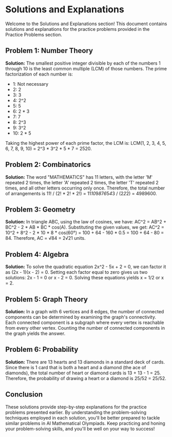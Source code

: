 # Solutions and Explanations

Welcome to the Solutions and Explanations section! This document contains solutions and explanations for the practice problems provided in the Practice Problems section.

## Problem 1: Number Theory

**Solution:** The smallest positive integer divisible by each of the numbers 1 through 10 is the least common multiple (LCM) of those numbers. The prime factorization of each number is:

- 1: Not necessary
- 2: 2
- 3: 3
- 4: 2^2
- 5: 5
- 6: 2 * 3
- 7: 7
- 8: 2^3
- 9: 3^2
- 10: 2 * 5

Taking the highest power of each prime factor, the LCM is: LCM(1, 2, 3, 4, 5, 6, 7, 8, 9, 10) = 2^3 * 3^2 * 5 * 7 = 2520.

## Problem 2: Combinatorics

**Solution:** The word "MATHEMATICS" has 11 letters, with the letter 'M' repeated 2 times, the letter 'A' repeated 2 times, the letter 'T' repeated 2 times, and all other letters occurring only once. Therefore, the total number of arrangements is 11! / (2! * 2! * 2!) = 11*10*9*8*7*6*5*4*3 / (2*2*2) = 4989600.

## Problem 3: Geometry

**Solution:** In triangle ABC, using the law of cosines, we have: AC^2 = AB^2 + BC^2 - 2 * AB * BC * cos(A). Substituting the given values, we get: AC^2 = 10^2 + 8^2 - 2 * 10 * 8 * cos(60°) = 100 + 64 - 160 * 0.5 = 100 + 64 - 80 = 84. Therefore, AC = √84 = 2√21 units.

## Problem 4: Algebra

**Solution:** To solve the quadratic equation 2x^2 - 5x + 2 = 0, we can factor it as (2x - 1)(x - 2) = 0. Setting each factor equal to zero gives us two solutions: 2x - 1 = 0 or x - 2 = 0. Solving these equations yields x = 1/2 or x = 2.

## Problem 5: Graph Theory

**Solution:** In a graph with 6 vertices and 8 edges, the number of connected components can be determined by examining the graph's connectivity. Each connected component is a subgraph where every vertex is reachable from every other vertex. Counting the number of connected components in the graph yields the answer.

## Problem 6: Probability

**Solution:** There are 13 hearts and 13 diamonds in a standard deck of cards. Since there is 1 card that is both a heart and a diamond (the ace of diamonds), the total number of heart or diamond cards is 13 + 13 - 1 = 25. Therefore, the probability of drawing a heart or a diamond is 25/52 = 25/52.

## Conclusion

These solutions provide step-by-step explanations for the practice problems presented earlier. By understanding the problem-solving techniques employed in each solution, you'll be better prepared to tackle similar problems in AI Mathematical Olympiads. Keep practicing and honing your problem-solving skills, and you'll be well on your way to success!
